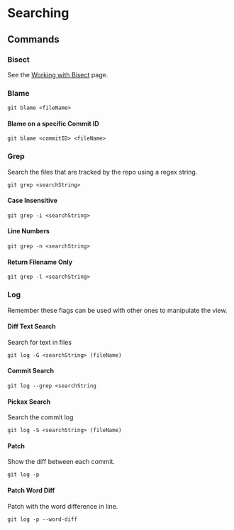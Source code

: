 # Searching

## Commands

### Bisect

See the [Working with Bisect](../how-to/working-with-bisect.md) page.

### Blame

```
git blame <fileName>
```

#### Blame on a specific Commit ID

```
git blame <commitID> <fileName>
```

### Grep

Search the files that are tracked by the repo using a regex string.

```
git grep <searchString>
```

#### Case Insensitive

```
git grep -i <searchString>
```

#### Line Numbers

```
git grep -n <searchString>
```

#### Return Filename Only

```
git grep -l <searchString>
```

### Log

Remember these flags can be used with other ones to manipulate the view.

#### Diff Text Search

Search for text in files

```
git log -G <searchString> (fileName)
```

#### Commit Search

```
git log --grep <searchString
```

#### Pickax Search

Search the commit log

```
git log -S <searchString> (fileName)
```

#### Patch

Show the diff between each commit.

```
git log -p
```

#### Patch Word Diff

Patch with the word difference in line.

```
git log -p --word-diff
```
